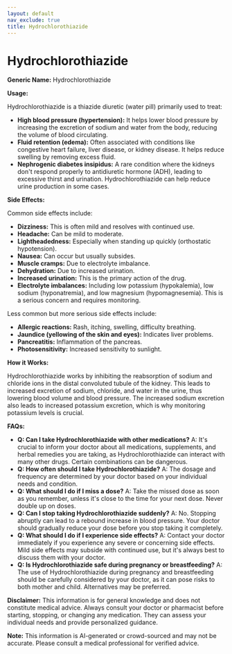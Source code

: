 ```yaml
---
layout: default
nav_exclude: true
title: Hydrochlorothiazide
---
```


# Hydrochlorothiazide

**Generic Name:** Hydrochlorothiazide

**Usage:**

Hydrochlorothiazide is a thiazide diuretic (water pill) primarily used to treat:

* **High blood pressure (hypertension):** It helps lower blood pressure by increasing the excretion of sodium and water from the body, reducing the volume of blood circulating.
* **Fluid retention (edema):**  Often associated with conditions like congestive heart failure, liver disease, or kidney disease.  It helps reduce swelling by removing excess fluid.
* **Nephrogenic diabetes insipidus:** A rare condition where the kidneys don't respond properly to antidiuretic hormone (ADH), leading to excessive thirst and urination. Hydrochlorothiazide can help reduce urine production in some cases.


**Side Effects:**

Common side effects include:

* **Dizziness:** This is often mild and resolves with continued use.
* **Headache:** Can be mild to moderate.
* **Lightheadedness:**  Especially when standing up quickly (orthostatic hypotension).
* **Nausea:**  Can occur but usually subsides.
* **Muscle cramps:** Due to electrolyte imbalance.
* **Dehydration:**  Due to increased urination.
* **Increased urination:** This is the primary action of the drug.
* **Electrolyte imbalances:**  Including low potassium (hypokalemia), low sodium (hyponatremia), and low magnesium (hypomagnesemia). This is a serious concern and requires monitoring.

Less common but more serious side effects include:

* **Allergic reactions:**  Rash, itching, swelling, difficulty breathing.
* **Jaundice (yellowing of the skin and eyes):**  Indicates liver problems.
* **Pancreatitis:** Inflammation of the pancreas.
* **Photosensitivity:** Increased sensitivity to sunlight.


**How it Works:**

Hydrochlorothiazide works by inhibiting the reabsorption of sodium and chloride ions in the distal convoluted tubule of the kidney. This leads to increased excretion of sodium, chloride, and water in the urine, thus lowering blood volume and blood pressure.  The increased sodium excretion also leads to increased potassium excretion, which is why monitoring potassium levels is crucial.


**FAQs:**

* **Q: Can I take Hydrochlorothiazide with other medications?** A:  It's crucial to inform your doctor about all medications, supplements, and herbal remedies you are taking, as Hydrochlorothiazide can interact with many other drugs.  Certain combinations can be dangerous.
* **Q: How often should I take Hydrochlorothiazide?** A: The dosage and frequency are determined by your doctor based on your individual needs and condition.
* **Q: What should I do if I miss a dose?** A: Take the missed dose as soon as you remember, unless it's close to the time for your next dose.  Never double up on doses.
* **Q: Can I stop taking Hydrochlorothiazide suddenly?** A: No.  Stopping abruptly can lead to a rebound increase in blood pressure.  Your doctor should gradually reduce your dose before you stop taking it completely.
* **Q: What should I do if I experience side effects?** A: Contact your doctor immediately if you experience any severe or concerning side effects.  Mild side effects may subside with continued use, but it's always best to discuss them with your doctor.
* **Q:  Is Hydrochlorothiazide safe during pregnancy or breastfeeding?** A:  The use of Hydrochlorothiazide during pregnancy and breastfeeding should be carefully considered by your doctor, as it can pose risks to both mother and child.  Alternatives may be preferred.


**Disclaimer:** This information is for general knowledge and does not constitute medical advice.  Always consult your doctor or pharmacist before starting, stopping, or changing any medication.  They can assess your individual needs and provide personalized guidance.


**Note:** This information is AI-generated or crowd-sourced and may not be accurate. Please consult a medical professional for verified advice.